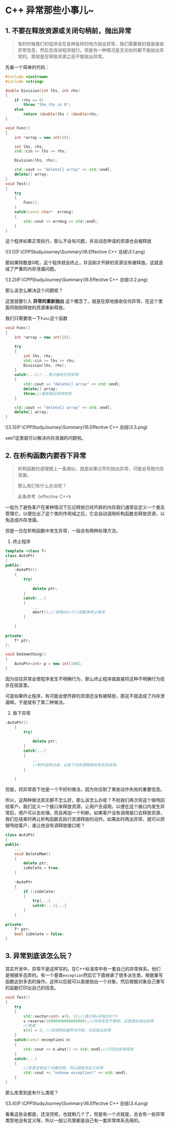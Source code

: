 # C++ 异常那些小事儿~

## 1. 不要在释放资源或关闭句柄前，抛出异常

>  有的时候我们的程序会在各种各样的地方抛出异常，我们需要做的就是接收异常信息，然后去改进程序就行。但是有一种情况是无论如何都不能抛出异常的。那就是在释放资源之前不能抛出异常。

先看一个简单的代码：

```cpp
#include <iostream>
#include <string>

double Division(int lhs, int rhs)
{
    if (rhs == 0)
        throw "the rhs is 0";
    else
        return (double)lhs / (double)rhs;
}

void Func()
{
    int *array = new int[10];

    int lhs, rhs;
    std::cin >> lhs >> rhs;

    Division(lhs, rhs);

    std::cout << "delete[] array" << std::endl;
    delete[] array;
}
void Test()
{
    try
    {
        Func();
    }
    catch(const char*  errmsg)
    {
        std::cout << errmsg << std::endl;
    }
}

```

这个程序如果正常执行，那么不会有问题，并且动态申请的资源也会被释放

![3.1](F:\CPPStudyJourney\Summary\16.Effective C++ 总结\3.1.png)

那如果除数是0呢，这个程序就会终止，并且刚才开辟的资源没有被释放。这就造成了严重的内存泄漏问题。

![3.2](F:\CPPStudyJourney\Summary\16.Effective C++ 总结\3.2.png)

那么该怎么解决这个问题呢？

这里就要引入 **异常的重新抛出** 这个概念了。就是在原地接收任何异常，在这个里面将刚刚释放的资源重新释放。

我们只需要改一下```Func```这个函数

```cpp
void Func()
{
    int *array = new int[10];

    try
    {
        int lhs, rhs;
        std::cin >> lhs >> rhs;
        Division(lhs, rhs);
    }
    catch(...)//...表示接收任何异常
    {
        std::cout << "delete[] array" << std::endl;
        delete[] array;
        throw;//重新抛出异常信息
    }

    std::cout << "delete[] array" << std::endl;
    delete[] array;
}

```

![3.3](F:\CPPStudyJourney\Summary\16.Effective C++ 总结\3.3.png)

see?这里就可以解决内存泄漏的问题啦。

## 2. 在析构函数内要吞下异常

> 析构函数的道理跟上一条类似，就是如果过早的抛出异常，可能会导致内存泄漏。
>
> 那么我们有什么办法呢？
>
> 此条参考《effective C++》

一般为了避免客户在某种情况下忘记释放已经开辟的内存我们通常会定义一个类去管理它，以便在出了这个类的作用域之后，它会自动调用析构函数去释放资源，以免造成内存泄漏。

但是一旦在析构函数中发生异常，一般会有两种处理方法。

1. 终止程序

```cpp
template <class T>
class AutoPtr
{
public:
    ~AutoPtr()
    {
        try{
        	...
        	delete ptr;    
        }
        catch(...)
        {
            ...
            abort();//调用abort()函数来终止程序
        }
        
    }
    
private:
    T* ptr;
};

void DoSomething()
{
    AutoPtr<int> p = new int[100];
}
```

因为往往异常会使程序发生不明确行为，那么终止程序就直接将这种不明确行为扼杀在摇篮里。

可是如果终止程序，有可能会使开辟的资源还没有被释放，那这不就造成了内存泄漏嘛。于是就有了第二种做法。

2. 吞下异常

```cpp
~AutoPtr()
    {
        try{
        	...
        	delete ptr;    
        }
        catch(...)
        {
            ...
            //制作运转记录，记录下对资源释放时发生的异常。
        }
        
    }
```

但是，将异常吞下也是一个不好的做法，因为你压制了某些动作失败的重要信息。

所以，这两种做法其实都不怎么好，那么该怎么办呢？不妨我们再次将这个锅甩回给客户。我们定义一个接口来释放资源，让用户去调用。以便在这个接口内发生异常后，用户可以去处理。而且再加一个判断，如果客户没有调用接口去释放资源，我们在结束时再让析构函数去执行资源释放的动作。如果此时再出异常，就可以把锅甩给客户，谁让他没有调释放接口呢？

```cpp
class AutoPtr
{
public:
    ...
    void DeleteMem()
    {
        delete ptr;
        isDelete = true;
    }
    
    ~AutoPtr
    {
        if (!isDelete)
        {
            try{...}
            catch(...){...}
        }
    }
    
private:
	T* ptr;
    bool isDelete = false;
}
```

## 3. 异常到底该怎么玩？

其实开发中，异常不是这样写的。在C++标准库中有一套自己的异常体系。他们是根据多态弄的。有一个基类```exception```然后它下面继承了很多派生类，根据重写函数达到多态的操作。这样以后就可以直接抛出一个对象，然后根据对象自己重写的函数打印出自己的信息。

```cpp
void Test()
{
    try
    {
        std::vector<int> v(6, 1);//表示给v初始化6个1
        v.reserve(10000000000000000);//内存肯定不够啦，这里就会抛出异常
        //或者
        v[6] = 2; //这很明显越界访问啦，也会抛出异常
    }
    catch(const exception& e)
    {
        std::cout << e.what() << std::endl;//打印出异常信息
    }
    catch(...)
    {
        //库里没有这个对象的类，所以就是未定义异常
        std::cout << "unknow exception!" << std::endl;
    }
}
```

那么库里到底有什么类呢？

![3.4](F:\CPPStudyJourney\Summary\16.Effective C++ 总结\3.4.png)

看看这些全都是，还没完呢，也就剩几个了。但是有一个点就是，总会有一些异常类型他没有定义呀。所以一般公司里都是自己有一套异常体系去用的。